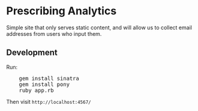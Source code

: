 # Prescribing Analytics

Simple site that only serves static content, and will allow us to collect email addresses from users who input them.


## Development ##

Run:

<pre>
    gem install sinatra
    gem install pony
    ruby app.rb
</pre>

Then visit `http://localhost:4567/`